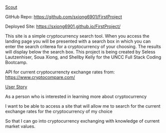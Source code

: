 <ins>Scout</ins>
  
GitHub Repo:
    https://github.com/sxiong6901/FirstProject

Deployed Site:
    https://sxiong6901.github.io/FirstProject/

This site is a simple cryptocurrency search tool. When you access the landing page you will be presented with a search box in which you can enter the search criterea for a cryptocurrency of your choosing. The results will display below the search box. 
This project is being created by Seless Lautzenhiser, Soua Xiong, and Shellby Kelly for the UNCC Full Stack Coding Bootcamp.

API for current cryptocurrencty exchange rates from: https://www.cryptocompare.com/


<ins>User Story</ins>

As a person who is interested in learning more about cryptocurrency

I want to be able to access a site that will allow me to search for the current exchange rates for the cryptocurrency of my choice

So that I can go into cryptocurrency exchanging with knowledge of current market values.
